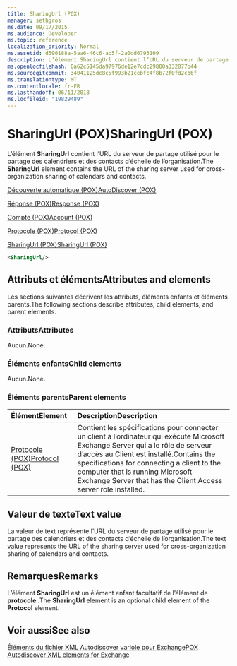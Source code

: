 ```yaml
---
title: SharingUrl (POX)
manager: sethgros
ms.date: 09/17/2015
ms.audience: Developer
ms.topic: reference
localization_priority: Normal
ms.assetid: d590188a-5aa6-46c6-ab5f-2a0dd6793109
description: L’élément SharingUrl contient l’URL du serveur de partage utilisé pour le partage des calendriers et des contacts d’échelle de l’organisation.
ms.openlocfilehash: 0a62c5145da97976de12e7cdc29800a332877b44
ms.sourcegitcommit: 34041125dc8c5f993b21cebfc4f8b72f0fd2cb6f
ms.translationtype: MT
ms.contentlocale: fr-FR
ms.lasthandoff: 06/11/2018
ms.locfileid: "19829489"
---
```

# <a name="sharingurl-pox"></a><span data-ttu-id="fe7be-103">SharingUrl (POX)</span><span class="sxs-lookup"><span data-stu-id="fe7be-103">SharingUrl (POX)</span></span>

<span data-ttu-id="fe7be-104">L’élément **SharingUrl** contient l’URL du serveur de partage utilisé pour le partage des calendriers et des contacts d’échelle de l’organisation.</span><span class="sxs-lookup"><span data-stu-id="fe7be-104">The **SharingUrl** element contains the URL of the sharing server used for cross-organization sharing of calendars and contacts.</span></span> 
  
[<span data-ttu-id="fe7be-105">Découverte automatique (POX)</span><span class="sxs-lookup"><span data-stu-id="fe7be-105">AutoDiscover (POX)</span></span>](autodiscover-pox.md)
  
[<span data-ttu-id="fe7be-106">Réponse (POX)</span><span class="sxs-lookup"><span data-stu-id="fe7be-106">Response (POX)</span></span>](response-pox.md)
  
[<span data-ttu-id="fe7be-107">Compte (POX)</span><span class="sxs-lookup"><span data-stu-id="fe7be-107">Account (POX)</span></span>](account-pox.md)
  
[<span data-ttu-id="fe7be-108">Protocole (POX)</span><span class="sxs-lookup"><span data-stu-id="fe7be-108">Protocol (POX)</span></span>](protocol-pox.md)
  
[<span data-ttu-id="fe7be-109">SharingUrl (POX)</span><span class="sxs-lookup"><span data-stu-id="fe7be-109">SharingUrl (POX)</span></span>](sharingurl-pox.md)
  
```XML
<SharingUrl/>
```

## <a name="attributes-and-elements"></a><span data-ttu-id="fe7be-110">Attributs et éléments</span><span class="sxs-lookup"><span data-stu-id="fe7be-110">Attributes and elements</span></span>

<span data-ttu-id="fe7be-111">Les sections suivantes décrivent les attributs, éléments enfants et éléments parents.</span><span class="sxs-lookup"><span data-stu-id="fe7be-111">The following sections describe attributes, child elements, and parent elements.</span></span>
  
### <a name="attributes"></a><span data-ttu-id="fe7be-112">Attributs</span><span class="sxs-lookup"><span data-stu-id="fe7be-112">Attributes</span></span>

<span data-ttu-id="fe7be-113">Aucun.</span><span class="sxs-lookup"><span data-stu-id="fe7be-113">None.</span></span>
  
### <a name="child-elements"></a><span data-ttu-id="fe7be-114">Éléments enfants</span><span class="sxs-lookup"><span data-stu-id="fe7be-114">Child elements</span></span>

<span data-ttu-id="fe7be-115">Aucun.</span><span class="sxs-lookup"><span data-stu-id="fe7be-115">None.</span></span>
  
### <a name="parent-elements"></a><span data-ttu-id="fe7be-116">Éléments parents</span><span class="sxs-lookup"><span data-stu-id="fe7be-116">Parent elements</span></span>

|<span data-ttu-id="fe7be-117">**Élément**</span><span class="sxs-lookup"><span data-stu-id="fe7be-117">**Element**</span></span>|<span data-ttu-id="fe7be-118">**Description**</span><span class="sxs-lookup"><span data-stu-id="fe7be-118">**Description**</span></span>|
|:-----|:-----|
|[<span data-ttu-id="fe7be-119">Protocole (POX)</span><span class="sxs-lookup"><span data-stu-id="fe7be-119">Protocol (POX)</span></span>](protocol-pox.md) <br/> |<span data-ttu-id="fe7be-120">Contient les spécifications pour connecter un client à l’ordinateur qui exécute Microsoft Exchange Server qui a le rôle de serveur d’accès au Client est installé.</span><span class="sxs-lookup"><span data-stu-id="fe7be-120">Contains the specifications for connecting a client to the computer that is running Microsoft Exchange Server that has the Client Access server role installed.</span></span>  <br/> |
   
## <a name="text-value"></a><span data-ttu-id="fe7be-121">Valeur de texte</span><span class="sxs-lookup"><span data-stu-id="fe7be-121">Text value</span></span>

<span data-ttu-id="fe7be-122">La valeur de text représente l’URL du serveur de partage utilisé pour le partage des calendriers et des contacts d’échelle de l’organisation.</span><span class="sxs-lookup"><span data-stu-id="fe7be-122">The text value represents the URL of the sharing server used for cross-organization sharing of calendars and contacts.</span></span>
  
## <a name="remarks"></a><span data-ttu-id="fe7be-123">Remarques</span><span class="sxs-lookup"><span data-stu-id="fe7be-123">Remarks</span></span>

<span data-ttu-id="fe7be-124">L’élément **SharingUrl** est un élément enfant facultatif de l’élément de **protocole** .</span><span class="sxs-lookup"><span data-stu-id="fe7be-124">The **SharingUrl** element is an optional child element of the **Protocol** element.</span></span> 
  
## <a name="see-also"></a><span data-ttu-id="fe7be-125">Voir aussi</span><span class="sxs-lookup"><span data-stu-id="fe7be-125">See also</span></span>



[<span data-ttu-id="fe7be-126">Éléments du fichier XML Autodiscover variole pour Exchange</span><span class="sxs-lookup"><span data-stu-id="fe7be-126">POX Autodiscover XML elements for Exchange</span></span>](pox-autodiscover-xml-elements-for-exchange.md)


